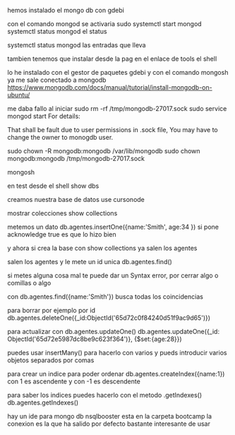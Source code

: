 hemos instalado el mongo db con gdebi

con el comando mongod se activaria 
sudo systemctl start mongod
systemctl status mongod
el status

systemctl status mongod
las entradas que lleva


tambien tenemos que instalar desde la pag en el enlace de tools el shell

lo he instalado con el gestor de paquetes gdebi y con el comando
mongosh
ya me sale conectado a mongodb
https://www.mongodb.com/docs/manual/tutorial/install-mongodb-on-ubuntu/

me daba fallo al iniciar
sudo rm -rf /tmp/mongodb-27017.sock
sudo service mongod start
For details:

That shall be fault due to user permissions in .sock file, You may have to change the owner to monogdb user.

sudo chown -R mongodb:mongodb /var/lib/mongodb
sudo chown mongodb:mongodb /tmp/mongodb-27017.sock

mongosh


en test desde el shell
show dbs

creamos nuestra base de datos
use cursonode

mostrar colecciones
show collections

metemos un dato
db.agentes.insertOne({name:'Smith', age:34 })
si pone acknowledge true es que lo hizo bien

y ahora si crea la base
con show collections 
ya salen los agentes

salen los agentes y le mete un id unica
db.agentes.find()


si metes alguna cosa mal te puede dar un Syntax error, por cerrar algo o comillas o algo

con db.agentes.find({name:'Smith'})
busca todas los coincidencias

para borrar por ejemplo por id
db.agentes.deleteOne({_id:ObjectId('65d72c0f84240d51f9ac9d65')})

para actualizar
con db.agentes.updateOne()
db.agentes.updateOne({_id: ObjectId('65d72e5987dc8be9c623f364')}, {$set:{age:28}})




puedes usar insertMany()
para hacerlo con varios y pueds introducir varios objetos separados por comas

para crear un indice para poder ordenar
db.agentes.createIndex({name:1})
con 1 es ascendente y con -1 es descendente

para saber los indices puedes hacerlo con
el metodo .getIndexes()
db.agentes.getIndexes()



hay un ide para mongo db
nsqlbooster
esta en la carpeta bootcamp
la conexion es la que ha salido por defecto
bastante interesante de usar

